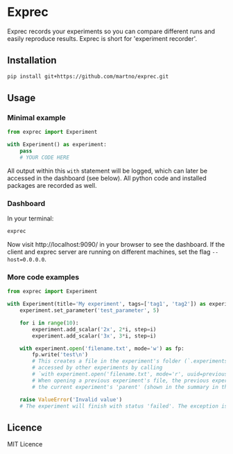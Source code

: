 Exprec
======

Exprec records your experiments so you can compare different runs and easily reproduce results. Exprec is short for 'experiment recorder'. 


Installation
------------

```bash
pip install git+https://github.com/martno/exprec.git
```


Usage
-----

### Minimal example

```python
from exprec import Experiment

with Experiment() as experiment:
    pass
    # YOUR CODE HERE
```

All output within this `with` statement will be logged, which can later be accessed in the dashboard (see below). All python code and installed packages are recorded as well. 

### Dashboard

In your terminal:

```bash
exprec
```

Now visit http://localhost:9090/ in your browser to see the dashboard. If the client and exprec server are running on different machines, set the flag `--host=0.0.0.0`. 

### More code examples

```python
from exprec import Experiment

with Experiment(title='My experiment', tags=['tag1', 'tag2']) as experiment:
    experiment.set_parameter('test_parameter', 5)

    for i in range(10):
        experiment.add_scalar('2x', 2*i, step=i)
        experiment.add_scalar('3x', 3*i, step=i)

    with experiment.open('filename.txt', mode='w') as fp:
        fp.write('test\n')
        # This creates a file in the experiment's folder (`.experiments/<experiment-id>/files/filename.txt`). It can be
        # accessed by other experiments by calling
        # `with experiment.open('filename.txt', mode='r', uuid=previous_experiment_uuid) as fp:`.
        # When opening a previous experiment's file, the previous experiment will be referred to as 
        # the current experiment's 'parent' (shown in the summary in the dashboard). 

    raise ValueError('Invalid value')
    # The experiment will finish with status 'failed'. The exception is also logged. 
```


Licence
-------

MIT Licence

